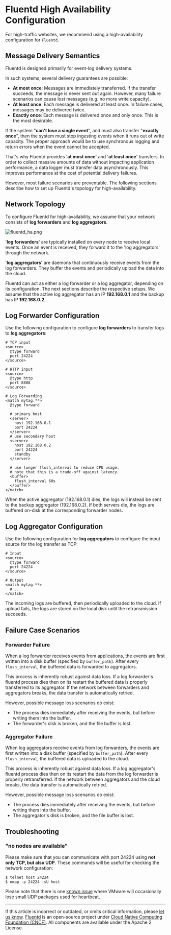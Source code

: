 # Fluentd High Availability Configuration

For high-traffic websites, we recommend using a high-availability configuration
for `Fluentd`.


## Message Delivery Semantics

Fluentd is designed primarily for event-log delivery systems.

In such systems, several delivery guarantees are possible:

-   **At most once**: Messages are immediately transferred. If the
    transfer succeeds, the message is never sent out again. However,
    many failure scenarios can cause lost messages (e.g. no more write
    capacity).
-   **At least once**: Each message is delivered at least once. In failure
    cases, messages may be delivered twice.
-   **Exactly once**: Each message is delivered once and only once. This
    is the most desirable.

If the system "**can't lose a single event**", and must also transfer
"**exactly once**", then the system must stop ingesting events when it
runs out of write capacity. The proper approach would be to use
synchronous logging and return errors when the event cannot be accepted.

That's why Fluentd provides '**at most once**' and '**at least once**'
transfers. In order to collect massive amounts of data without
impacting application performance, a data logger must transfer data
asynchronously. This improves performance at the cost of potential
delivery failures.

However, most failure scenarios are preventable. The following sections
describe how to set up Fluentd's topology for high-availability.


## Network Topology

To configure Fluentd for high-availability, we assume that your network
consists of **log forwarders** and **log aggregators**.

![fluentd_ha.png](/images/fluentd_ha.png)

'**log forwarders**' are typically installed on every node to receive
local events. Once an event is received, they forward it to the 'log
aggregators' through the network.

'**log aggregators**' are daemons that continuously receive events from
the log forwarders. They buffer the events and periodically upload the
data into the cloud.

Fluentd can act as either a log forwarder or a log aggregator, depending
on its configuration. The next sections describe the respective setups.
We assume that the active log aggregator has an IP **192.168.0.1** and
the backup has IP **192.168.0.2**.


## Log Forwarder Configuration

Use the following configuration to configure **log forwarders** to transfer logs
to **log aggregators**:

```
# TCP input
<source>
  @type forward
  port 24224
</source>

# HTTP input
<source>
  @type http
  port 8888
</source>

# Log Forwarding
<match mytag.**>
  @type forward

  # primary host
  <server>
    host 192.168.0.1
    port 24224
  </server>
  # use secondary host
  <server>
    host 192.168.0.2
    port 24224
    standby
  </server>

  # use longer flush_interval to reduce CPU usage.
  # note that this is a trade-off against latency.
  <buffer>
    flush_interval 60s
  </buffer>
</match>
```

When the active aggregator (192.168.0.1) dies, the logs will instead be
sent to the backup aggregator (192.168.0.2). If both servers die, the
logs are buffered on-disk at the corresponding forwarder nodes.


## Log Aggregator Configuration

Use the following configuration for **log aggregators** to configure the input
source for the log transfer as TCP:

```
# Input
<source>
  @type forward
  port 24224
</source>

# Output
<match mytag.**>
  # ...
</match>
```

The incoming logs are buffered, then periodically uploaded to the
cloud. If upload fails, the logs are stored on the local disk until the
retransmission succeeds.


## Failure Case Scenarios


### Forwarder Failure

When a log forwarder receives events from applications, the events are
first written into a disk buffer (specified by `buffer_path`). After
every `flush_interval`, the buffered data is forwarded to aggregators.

This process is inherently robust against data loss. If a log forwarder's
fluentd process dies then on its restart the buffered data is properly
transferred to its aggregator. If the network between forwarders and aggregators
breaks, the data transfer is automatically retried.

However, possible message loss scenarios do exist:

-   The process dies immediately after receiving the events, but before
    writing them into the buffer.
-   The forwarder's disk is broken, and the file buffer is lost.


### Aggregator Failure

When log aggregators receive events from log forwarders, the events are
first written into a disk buffer (specified by `buffer_path`). After
every `flush_interval`, the buffered data is uploaded to the cloud.

This process is inherently robust against data loss. If a log aggregator's
fluentd process dies then on its restart the data from the log forwarder is
properly retransferred. If the network between aggregators and the cloud breaks,
the data transfer is automatically retried.

However, possible message loss scenarios do exist:

-   The process dies immediately after receiving the events, but before
    writing them into the buffer.
-   The aggregator's disk is broken, and the file buffer is lost.


## Troubleshooting


### "no nodes are available"

Please make sure that you can communicate with port 24224 using **not
only TCP, but also UDP**. These commands will be useful for checking the
network configuration:

```
$ telnet host 24224
$ nmap -p 24224 -sU host
```

Please note that there is one [known issue](http://kb.vmware.com/selfservice/microsites/search.do?language=en_US&cmd=displayKC&externalId=2019944)
where VMware will occasionally lose small UDP packages used for
heartbeat.


------------------------------------------------------------------------

If this article is incorrect or outdated, or omits critical information, please [let us know](https://github.com/fluent/fluentd-docs-gitbook/issues?state=open).
[Fluentd](http://www.fluentd.org/) is an open-source project under [Cloud Native Computing Foundation (CNCF)](https://cncf.io/). All components are available under the Apache 2 License.
